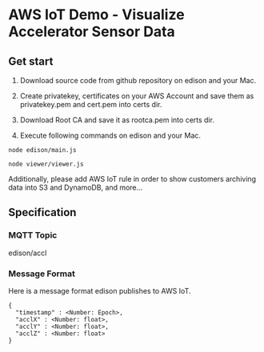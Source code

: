 # AWS IoT Demo - Visualize Accelerator Sensor Data

## Get start
1. Download source code from github repository on edison and your Mac.

2. Create privatekey, certificates on your AWS Account and save them as privatekey.pem and
cert.pem into certs dir.

3. Download Root CA and save it as rootca.pem into certs dir.

4. Execute following commands on edison and your Mac.

```Edison
node edison/main.js
```

```Mac
node viewer/viewer.js
```
Additionally, please add AWS IoT rule in order to show customers archiving data into S3
and DynamoDB, and more...

## Specification

### MQTT Topic
edison/accl

### Message Format

Here is a message format edison publishes to AWS IoT.

```
{
  "timestamp" : <Number: Epoch>,
  "acclX" : <Number: float>,
  "acclY" : <Number: float>,
  "acclZ" : <Number: float>
}
```

